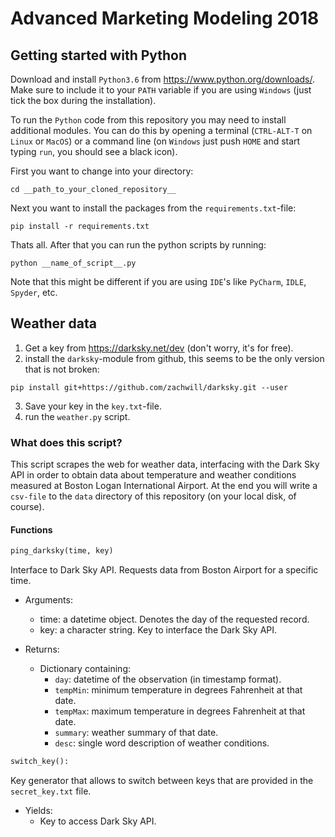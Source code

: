 # Advanced Marketing Modeling 2018

## Getting started with Python
Download and install `Python3.6` from https://www.python.org/downloads/. Make sure to include it to your `PATH` variable if you are using `Windows` (just tick the box during the installation).

To run the `Python` code from this repository you may need to install additional modules. You can do this by opening a terminal (`CTRL-ALT-T` on `Linux` or `MacOS`) or a command line (on `Windows` just push `HOME` and start typing `run`, you should see a black icon).

First you want to change into your directory:
```
cd __path_to_your_cloned_repository__
```
Next you want to install the packages from the `requirements.txt`-file:
```
pip install -r requirements.txt
```

Thats all. After that you can run the python scripts by running:
```
python __name_of_script__.py
```
Note that this might be different if you are using `IDE`'s like `PyCharm`, `IDLE`, `Spyder`, etc.


## Weather data

1. Get a key from https://darksky.net/dev (don't worry, it's for free).
2. install the `darksky`-module from github, this seems to be the only version that is not broken:
```
pip install git+https://github.com/zachwill/darksky.git --user
```
3. Save your key in the `key.txt`-file.
4. run the `weather.py` script.

### What does this script?

This script scrapes the web for weather data, interfacing with the Dark Sky API
in order to obtain data about temperature and weather conditions measured at
Boston Logan International Airport. At the end you will write a `csv-file` to
the `data` directory of this repository (on your local disk, of course).

#### Functions
```python
ping_darksky(time, key)
```

Interface to Dark Sky API. Requests data from Boston Airport for a specific
time.

* Arguments:
    + time: a datetime object. Denotes the day of the requested record.
    + key: a character string. Key to interface the Dark Sky API.

* Returns:
    + Dictionary containing:
        + `day`: datetime of the observation (in timestamp format).
        + `tempMin`: minimum temperature in degrees Fahrenheit at that date.
        + `tempMax`: maximum temperature in degrees Fahrenheit at that date.
        + `summary`: weather summary of that date.
        + `desc`: single word description of weather conditions.

```python
switch_key():
```

Key generator that allows to switch between keys that are provided in the
`secret_key.txt` file.
* Yields:
    + Key to access Dark Sky API.
